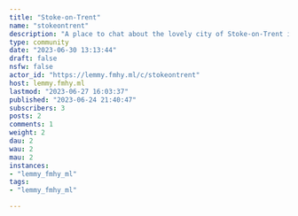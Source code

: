 ```yaml
---
title: "Stoke-on-Trent" 
name: "stokeontrent"
description: "A place to chat about the lovely city of Stoke-on-Trent in England along with anything about North Staffordshire and the surrounding areas"
type: community
date: "2023-06-30 13:13:44"
draft: false
nsfw: false
actor_id: "https://lemmy.fmhy.ml/c/stokeontrent"
host: lemmy.fmhy.ml
lastmod: "2023-06-27 16:03:37"
published: "2023-06-24 21:40:47"
subscribers: 3
posts: 2
comments: 1
weight: 2
dau: 2
wau: 2
mau: 2
instances:
- "lemmy_fmhy_ml"
tags: 
- "lemmy_fmhy_ml"

---
```

